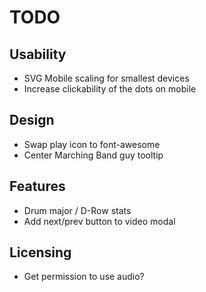 # TODO

## Usability
- SVG Mobile scaling for smallest devices
- Increase clickability of the dots on mobile

## Design
- Swap play icon to font-awesome 
- Center Marching Band guy tooltip

## Features
- Drum major / D-Row stats
- Add next/prev button to video modal

## Licensing
- Get permission to use audio?